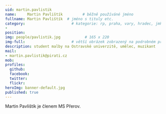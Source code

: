 ```yaml
---
uid: martin.pavlistik
name:     Martin Pavlištík         # běžně používáné jméno
fullname: Martin Pavlištík  # jméno s tituly etc.
category:                     # kategorie: rp, praha, vary, hradec, jmk, senat
- 
position:
img: people/pavlistik.jpg           # 165 x 220
img-full:                     # větší obrázek zobrazený na podrobném profilu
description: student malby na Ostravské univerzitě, umělec, muzikant               # kratký popis, max 160 znaků
mail:
- martin.pavlistik@pirati.cz
mob:         
profiles:
  github:
  facebook:       
  twitter:        
  flickr:       
heroImg: banner-default.jpg
published: true
---
```

Martin Pavlištík je členem MS Přerov.
